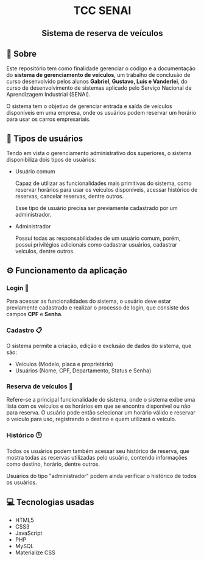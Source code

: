 <h1 align="center">TCC SENAI</h1>
<h2 align="center">Sistema de reserva de veículos</h2>

## :bookmark_tabs: Sobre

Este repositório tem como finalidade gerenciar o código e a documentação do **sistema de gerenciamento de veículos**, um trabalho de conclusão de curso desenvolvido pelos alunos **Gabriel, Gustavo, Luís e Vanderlei**, do curso de desenvolvimento de sistemas aplicado pelo Serviço Nacional de Aprendizagem Industrial (SENAI).

O sistema tem o objetivo de gerenciar entrada e saída de veículos disponíveis em uma empresa, onde os usuários podem reservar um horário para usar os carros empresariais.

## :adult: Tipos de usuários

Tendo em vista o gerenciamento administrativo dos superiores, o sistema disponibiliza dois tipos de usuários:

- Usuário comum

    Capaz de utilizar as funcionalidades mais primitivas do sistema, como reservar horários para usar os veículos disponíveis, acessar histórico de reservas, cancelar reservas, dentre outros.

    Esse tipo de usuário precisa ser previamente cadastrado por um administrador.

- Administrador

    Possui todas as responsabilidades de um usuário comum, porém, possui privilégios adicionais como cadastrar usuários, cadastrar veículos, dentre outros.

## :gear: Funcionamento da aplicação

### Login :door:

Para acessar as funcionalidades do sistema, o usuário deve estar previamente cadastrado e realizar o processo de login, que consiste dos campos **CPF** e **Senha**.

### Cadastro :clipboard:

O sistema permite a criação, edição e exclusão de dados do sistema, que são:

- Veículos (Modelo, placa e proprietário)
- Usuários (Nome, CPF, Departamento, Status e Senha)

### Reserva de veículos :car:

Refere-se a principal funcionalidade do sistema, onde o sistema exibe uma lista com os veículos e os horários em que se encontra disponível ou não para reserva. O usuário pode então selecionar um horário válido e reservar o veículo para uso, registrando o destino e quem utilizará o veículo.

### Histórico :clock3:

Todos os usuários podem também acessar seu histórico de reserva, que mostra todas as reservas utilizadas pelo usuário, contendo informações como destino, horário, dentre outros.

Usuários do tipo "administrador" podem ainda verificar o histórico de todos os usuários.

## :computer: Tecnologias usadas

- HTML5
- CSS3
- JavaScript
- PHP
- MySQL
- Materialize CSS
